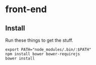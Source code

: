 
front-end
=========

## Install

Run these things to get the stuff.

```shell
export PATH="node_modules/.bin/:$PATH"
npm install bower bower-requirejs
bower install
```
